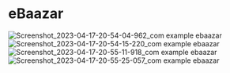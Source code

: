 # eBaazar
![Screenshot_2023-04-17-20-54-04-962_com example ebaazar](https://user-images.githubusercontent.com/105585179/232525065-c291062f-e19e-4a3b-9911-921dbc13b42e.jpg)
![Screenshot_2023-04-17-20-54-15-220_com example ebaazar](https://user-images.githubusercontent.com/105585179/232525101-48f014d2-3e53-4bda-82ed-709cbadd6bdd.jpg)
![Screenshot_2023-04-17-20-55-11-918_com example ebaazar](https://user-images.githubusercontent.com/105585179/232525136-c942ca4b-a346-4d34-9eac-a21a9ef59efd.jpg)
![Screenshot_2023-04-17-20-55-25-057_com example ebaazar](https://user-images.githubusercontent.com/105585179/232525151-545eec53-f5a9-4ad7-8814-407555900f53.jpg)
